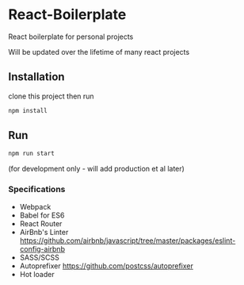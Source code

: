 # React-Boilerplate
React boilerplate for personal projects

Will be updated over the lifetime of many react projects

## Installation

clone this project then run
```sh
npm install
```

## Run
```sh
npm run start
```
(for development only - will add production et al later)

### Specifications
- Webpack
- Babel for ES6
- React Router
- AirBnb's Linter https://github.com/airbnb/javascript/tree/master/packages/eslint-config-airbnb
- SASS/SCSS
- Autoprefixer https://github.com/postcss/autoprefixer
- Hot loader
